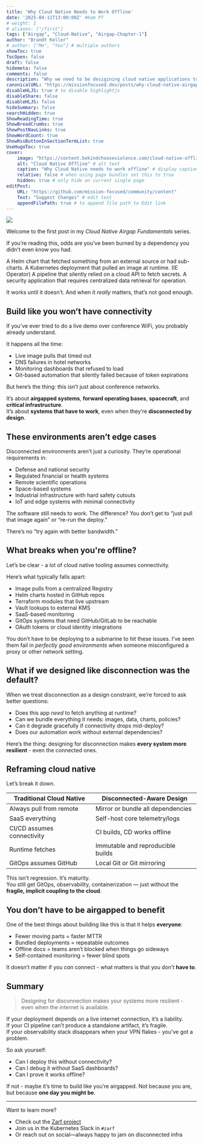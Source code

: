 ```yaml
---
title: 'Why Cloud Native Needs to Work Offline'
date: '2025-04-11T13:00:00Z' #6am PT
# weight: 1
# aliases: ["/first"]
tags: ["Airgap", "Cloud-Native", "Airgap-Chapter-1"]
author: "Brandt Keller"
# author: ["Me", "You"] # multiple authors
showToc: true
TocOpen: false
draft: false
hidemeta: false
comments: false
description: "Why we need to be desigining cloud native applications to operate offline"
canonicalURL: "https://missionfocused.dev/posts/why-cloud-native-airgap"
disableHLJS: true # to disable highlightjs
disableShare: false
disableHLJS: false
hideSummary: false
searchHidden: true
ShowReadingTime: true
ShowBreadCrumbs: true
ShowPostNavLinks: true
ShowWordCount: true
ShowRssButtonInSectionTermList: true
UseHugoToc: true
cover:
    image: "https://content.bekindchooseviolence.com/cloud-native-offline.png" # image path/url
    alt: "Cloud Native Offline" # alt text
    caption: "Why Cloud Native needs to work offline" # display caption under cover
    relative: false # when using page bundles set this to true
    hidden: true # only hide on current single page
editPost:
    URL: "https://github.com/mission-focused/community/content"
    Text: "Suggest Changes" # edit text
    appendFilePath: true # to append file path to Edit link
---
```


![](https://content.bekindchooseviolence.com/cloud-native-offline.png)

Welcome to the first post in my _Cloud Native Airgap Fundamentals_ series. 

If you’re reading this, odds are you’ve been burned by a dependency you didn’t even know you had.

A Helm chart that fetched something from an external source or had sub-charts.
A Kubernetes deployment that pulled an image at runtime. (IE Operator)
A pipeline that silently relied on a cloud API to fetch secrets.
A security application that requires centralized data retrieval for operation.

It works until it doesn’t. And when it *really* matters, that’s not good enough.

## Build like you won’t have connectivity

If you’ve ever tried to do a live demo over conference WiFi, you probably already understand.

It happens all the time:
- Live image pulls that timed out
- DNS failures in hotel networks
- Monitoring dashboards that refused to load
- Git-based automation that silently failed because of token expirations

But here’s the thing: this isn’t just about conference networks.

It’s about **airgapped systems**, **forward operating bases**, **spacecraft**, and **critical infrastructure**.  
It’s about **systems that have to work**, even when they’re **disconnected by design**.

## These environments aren’t edge cases

Disconnected environments aren’t just a curiosity. They’re operational requirements in:
- Defense and national security
- Regulated financial or health systems
- Remote scientific operations
- Space-based systems
- Industrial infrastructure with hard safety cutouts
- IoT and edge systems with minimal connectivity

The software still needs to work. The difference? You don’t get to “just pull that image again” or “re-run the deploy.”

There’s no “try again with better bandwidth.”

## What breaks when you're offline?

Let’s be clear - a lot of cloud native tooling assumes connectivity.

Here’s what typically falls apart:
- Image pulls from a centralized Registry
- Helm charts hosted in GitHub repos
- Terraform modules that live upstream
- Vault lookups to external KMS
- SaaS-based monitoring
- GitOps systems that need GitHub/GitLab to be reachable
- OAuth tokens or cloud identity integrations

You don’t have to be deploying to a submarine to hit these issues. I’ve seen them fail in *perfectly good environments* when someone misconfigured a proxy or other network setting.

## What if we designed like disconnection was the default?

When we treat disconnection as a design constraint, we’re forced to ask better questions:

- Does this app *need* to fetch anything at runtime?
- Can we bundle everything it needs: images, data, charts, policies?
- Can it degrade gracefully if connectivity drops mid-deploy?
- Does our automation work without external dependencies?

Here’s the thing: designing for disconnection makes **every system more resilient** - even the connected ones.

## Reframing cloud native

Let’s break it down.

| Traditional Cloud Native     | Disconnected-Aware Design            |
|-----------------------------|--------------------------------------|
| Always pull from remote     | Mirror or bundle all dependencies    |
| SaaS everything             | Self-host core telemetry/logs        |
| CI/CD assumes connectivity  | CI builds, CD works offline          |
| Runtime fetches             | Immutable and reproducible builds    |
| GitOps assumes GitHub       | Local Git or Git mirroring           |

This isn’t regression. It’s maturity.  
You still get GitOps, observability, containerization — just without the **fragile, implicit coupling to the cloud**.

## You don’t have to be airgapped to benefit

One of the best things about building like this is that it helps **everyone**:

- Fewer moving parts = faster MTTR
- Bundled deployments = repeatable outcomes
- Offline docs = teams aren’t blocked when things go sideways
- Self-contained monitoring = fewer blind spots

It doesn’t matter if you *can* connect - what matters is that you don’t **have to**.

## Summary

> Designing for disconnection makes your systems more resilient - even when the internet is available.

If your deployment depends on a live internet connection, it’s a liability.  
If your CI pipeline can’t produce a standalone artifact, it’s fragile.  
If your observability stack disappears when your VPN flakes - you’ve got a problem.

So ask yourself:
- Can I deploy this without connectivity?
- Can I debug it without SaaS dashboards?
- Can I prove it works offline?

If not - maybe it’s time to build like you’re airgapped.
Not because you are, but because **one day you might be**.

---

Want to learn more?
- Check out the [Zarf project](https://github.com/zarf-dev/zarf)
- Join us in the Kubernetes Slack in `#zarf`
- Or reach out on social—always happy to jam on disconnected infra
